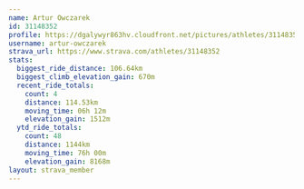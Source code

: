 ```yaml
---
name: Artur Owczarek
id: 31148352
profile: https://dgalywyr863hv.cloudfront.net/pictures/athletes/31148352/15906846/1/large.jpg
username: artur-owczarek
strava_url: https://www.strava.com/athletes/31148352
stats:
  biggest_ride_distance: 106.64km
  biggest_climb_elevation_gain: 670m
  recent_ride_totals:
    count: 4
    distance: 114.53km
    moving_time: 06h 12m
    elevation_gain: 1512m
  ytd_ride_totals:
    count: 48
    distance: 1144km
    moving_time: 76h 00m
    elevation_gain: 8168m
layout: strava_member
--- 
```

